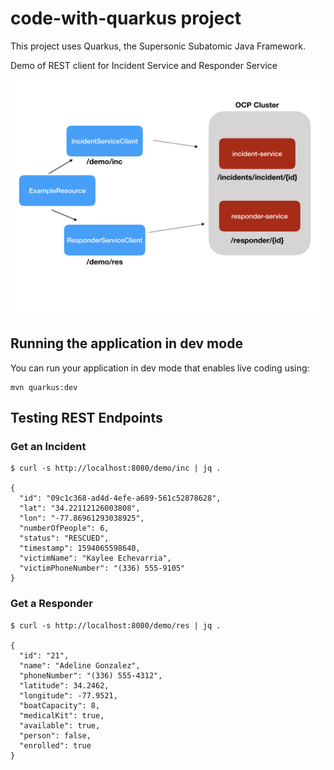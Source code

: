 # code-with-quarkus project

This project uses Quarkus, the Supersonic Subatomic Java Framework.

Demo of REST client for Incident Service and Responder Service

![](quarkus-client-demo.jpeg)

## Running the application in dev mode

You can run your application in dev mode that enables live coding using:
```
mvn quarkus:dev
```

## Testing REST Endpoints

### Get an Incident

```
$ curl -s http://localhost:8080/demo/inc | jq .

{
  "id": "09c1c368-ad4d-4efe-a689-561c52878628",
  "lat": "34.22112126003808",
  "lon": "-77.86961293038925",
  "numberOfPeople": 6,
  "status": "RESCUED",
  "timestamp": 1594065598640,
  "victimName": "Kaylee Echevarria",
  "victimPhoneNumber": "(336) 555-9105"
}
```

### Get a Responder

```
$ curl -s http://localhost:8080/demo/res | jq .

{
  "id": "21",
  "name": "Adeline Gonzalez",
  "phoneNumber": "(336) 555-4312",
  "latitude": 34.2462,
  "longitude": -77.9521,
  "boatCapacity": 8,
  "medicalKit": true,
  "available": true,
  "person": false,
  "enrolled": true
}
```


